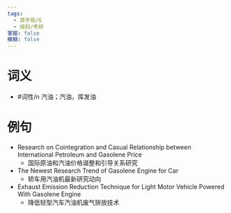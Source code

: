```yaml
---
tags:
  - 首字母/G
  - 级别/考研
掌握: false
模糊: false
---
```

# 词义
- #词性/n  汽油；汽油，挥发油
# 例句
- Research on Cointegration and Casual Relationship between International Petroleum and Gasolene Price
	- 国际原油和汽油价格谐整和引导关系研究
- The Newest Research Trend of Gasolene Engine for Car
	- 轿车用汽油机最新研究动向
- Exhaust Emission Reduction Technique for Light Motor Vehicle Powered With Gasolene Engine
	- 降低轻型汽车汽油机废气排放技术
